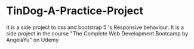 # TinDog-A-Practice-Project

It is a side project to css and bootstrap 5 's Responsive behaviour.
It is a side project in the course "The Complete Web Development Bootcamp by AngelaYu" on Udemy
